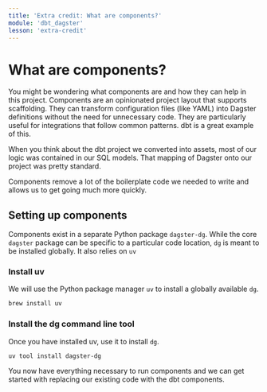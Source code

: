 ```yaml
---
title: 'Extra credit: What are components?'
module: 'dbt_dagster'
lesson: 'extra-credit'
---
```


# What are components?

You might be wondering what components are and how they can help in this project. Components are an opinionated project layout that supports scaffolding. They can transform configuration files (like YAML) into Dagster definitions without the need for unnecessary code. They are particularly useful for integrations that follow common patterns. dbt is a great example of this.

When you think about the dbt project we converted into assets, most of our logic was contained in our SQL models. That mapping of Dagster onto our project was pretty standard.

Components remove a lot of the boilerplate code we needed to write and allows us to get going much more quickly.

## Setting up components

Components exist in a separate Python package `dagster-dg`. While the core `dagster` package can be specific to a particular code location, `dg` is meant to be installed globally. It also relies on `uv` 

### Install uv

We will use the Python package manager `uv` to install a globally available `dg`.

```bash
brew install uv
```

### Install the dg command line tool

Once you have installed uv, use it to install `dg`.

```bash
uv tool install dagster-dg
```

You now have everything necessary to run components and we can get started with replacing our existing code with the dbt components.